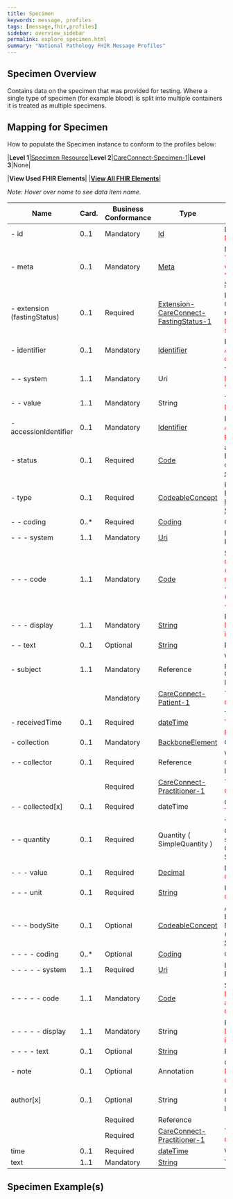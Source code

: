 ```yaml
---
title: Specimen
keywords: message, profiles
tags: [message,fhir,profiles]
sidebar: overview_sidebar
permalink: explore_specimen.html
summary: "National Pathology FHIR Message Profiles"
---
```


## Specimen Overview ##


Contains data on the specimen that was provided for testing. Where a single type of specimen (for example blood) is split into multiple containers it is treated as multiple specimens.


## Mapping for Specimen ##

How to populate the Specimen instance to conform to the profiles below:

|**Level 1**|[Specimen Resource](http://hl7.org/fhir/stu3/specimen.html)|**Level 2**|[CareConnect-Specimen-1](https://fhir.hl7.org.uk/STU3/StructureDefinition/CareConnect-Specimen-1)|**Level 3**|None|

|**View Used FHIR Elements**|    |**[View All FHIR Elements](explore_specimen_all.html#mapping-for-patient)**|

*Note: Hover over name to see data item name.*

|  **Name** | **Card.** | **Business Conformance** | **Type** | **Description, Constraints and mapping for National Pathology Implementation** |  |  |  |  |  |  |  |  |  |  |
| --- | --- | --- | --- | --- | --- | --- | --- | --- | --- | --- | --- | --- | --- | --- |
|  - id | 0..1 | Mandatory | [Id](http://hl7.org/fhir/stu3/datatypes.html#id "Id") | Logical id of this artifact<br/><font color="red">Must contain a UUID to identify the instance of a specimen</font> |  |  |  |  |  |  |  |  |  |  |
|  - meta | 0..1 | Mandatory | [Meta](http://hl7.org/fhir/stu3/resource.html#Meta "Meta") | Metadata about the resource<br/><font color="red">The value attribute of the profile element MUST contain the value 'https://fhir.nhs.uk/STU3/StructureDefinition/CareConnect-Specimen-1'</font> |  |  |  |  |  |  |  |  |  |  |
|  - extension (fastingStatus) | 0..1 | Required | [Extension-CareConnect-FastingStatus-1](https://fhir.hl7.org.uk/STU3/StructureDefinition/Extension-CareConnect-FastingStatus-1 "Extension-CareConnect-FastingStatus-1") | Fasting Status<br/>Constraint (ext-1): Must have either extensions or value[x], not both<br/><font color="red">Details of the fasting status of the patient at time of specimen collection</font> |  |  |  |  |  |  |  |  |  |  |
|  - identifier | 0..1 | Mandatory | [Identifier](http://hl7.org/fhir/stu3/datatypes.html#identifier "Identifier") | External Identifier<br/><font color="red">A business level identifier for the specimen supplied by the collecting/requesting organisation. eg. GP Practice</font> |  |  |  |  |  |  |  |  |  |  |
|  - - system | 1..1 | Mandatory | Uri | The namespace for the identifier value<br/><font color="red">MUST contain the value 'https://tools.ietf.org/html/rfc4122'.</font> |  |  |  |  |  |  |  |  |  |  |
|  - - value | 1..1 | Mandatory | String | The value that is unique<br/><font color="red">MUST contain a UUID</font> |  |  |  |  |  |  |  |  |  |  |
|  - accessionIdentifier | 0..1 | Mandatory | [Identifier](http://hl7.org/fhir/stu3/datatypes.html#identifier "Identifier") | Identifier assigned by the lab<br/><font color="red">A business level identifier for the specimen supplied by the performing organisation. eg. Lab performing the test.</font> |  |  |  |  |  |  |  |  |  |  |
|  - status | 0..1 | Required | [Code](http://hl7.org/fhir/stu3/datatypes.html#code "Code") | available : unavailable : unsatisfactory : entered-in-error<br/>Binding (required): Codes providing the status/availability of a specimen. (http://hl7.org/fhir/stu3/valueset-specimen-status.html ) |  |  |  |  |  |  |  |  |  |  |
|  - type | 0..1 | Required | [CodeableConcept](http://hl7.org/fhir/stu3/datatypes.html#codeableconcept "CodeableConcept") | Kind of material that forms the specimen<br/>Binding (required): The type of the specimen. ( https://fhir.hl7.org.uk/STU3/ValueSet/CareConnect-SpecimenType-1 ) |  |  |  |  |  |  |  |  |  |  |
|  - - coding | 0..* | Required | [Coding](http://hl7.org/fhir/stu3/datatypes.html#coding "Coding") | Code defined by a terminology system |  |  |  |  |  |  |  |  |  |  |
|  - - - system | 1..1 | Mandatory | [Uri](http://hl7.org/fhir/stu3/datatypes.html#uri "Uri") | Identity of the terminology system<br/>Fixed Value: http://snomed.info/sct |  |  |  |  |  |  |  |  |  |  |
|  - - - code | 1..1 | Mandatory | [Code](http://hl7.org/fhir/stu3/datatypes.html#code "Code") | Symbol in syntax defined by the system<br/><font color="red">Code MUST be from: <br/>(<105590001 :Substance (substance):(in which case method and site should also be populated)OR <br/><49755003 :Morphologically abnormal structure (morphologic abnormality):OR <br/>< 260787004 :Physical object (physical object))</font> |  |  |  |  |  |  |  |  |  |  |
|  - - - display | 1..1 | Mandatory | [String](http://hl7.org/fhir/stu3/datatypes.html#string "String") | Representation defined by the system<br/><font color="red">MUST contain a SNOMED CT display name that matches to its equivalent SNOMED CT code</font> |  |  |  |  |  |  |  |  |  |  |
|  - - text | 0..1 | Optional | [String](http://hl7.org/fhir/stu3/datatypes.html#string "String") | Plain text representation of the concept |  |  |  |  |  |  |  |  |  |  |
|  - subject | 1..1 | Mandatory | Reference | Where the specimen came from. This may be from the patient(s) or from the environment or a device<br/>Constraint (ref-1): SHALL have a contained resource if a local reference is provided |  |  |  |  |  |  |  |  |  |  |
|   |  | Mandatory | [CareConnect-Patient-1](https://fhir.hl7.org.uk/STU3/StructureDefinition/CareConnect-Patient-1 "CareConnect-Patient-1") | <font color="red">This MUST be to the patient resource profiled as CareConnect-Patient-1</font> |  |  |  |  |  |  |  |  |  |  |
|  - receivedTime | 0..1 | Required | [dateTime](http://hl7.org/fhir/stu3/datatypes.html#datetime "dateTime") | The time when specimen was received for processing<br/><font color="red">The date and time on which the specimen was received for processing.</font> |  |  |  |  |  |  |  |  |  |  |
|  - collection | 0..1 | Mandatory | [BackboneElement](http://hl7.org/fhir/stu3/backboneelement.html "BackboneElement") | Collection details |  |  |  |  |  |  |  |  |  |  |
|  - - collector | 0..1 | Required | Reference | Who collected the specimen<br/>Constraint (ref-1): SHALL have a contained resource if a local reference is provided |  |  |  |  |  |  |  |  |  |  |
|   |  | Required | [CareConnect-Practitioner-1](https://fhir.hl7.org.uk/STU3/StructureDefinition/CareConnect-Practitioner-1 "CareConnect-Practitioner-1") | <font color="red">This MUST be to the Practitioner resource profiled as CareConnect-Practitioner-1</font> |  |  |  |  |  |  |  |  |  |  |
|  - - collected[x] | 0..1 | Required | dateTime | Collection time<br/><font color="red">The date and time on which the specimen was collected.</font> |  |  |  |  |  |  |  |  |  |  |
|  - - quantity | 0..1 | Required | Quantity ( SimpleQuantity ) | The quantity of specimen collected<br/>Constraint (qty-3): If a code for the unit is present, the system SHALL also be present<br/>Constraint (sqty-1): The comparator is not used on a SimpleQuantity |  |  |  |  |  |  |  |  |  |  |
|  - - - value | 0..1 | Required | [Decimal](http://hl7.org/fhir/stu3/datatypes.html#decimal "Decimal") | Numerical value (with implicit precision)<br/><font color="red">Collected Specimen Quantity</font><br/> |  |  |  |  |  |  |  |  |  |  |
|  - - - unit | 0..1 | Required | [String](http://hl7.org/fhir/stu3/datatypes.html#string "String") | Unit representation<br/><font color="red">Collected Specimen Quantity Unit of Measure Text</font> |  |  |  |  |  |  |  |  |  |  |
|  - - - bodySite | 0..1 | Optional | [CodeableConcept](http://hl7.org/fhir/stu3/datatypes.html#codeableconcept "CodeableConcept") | Anatomical collection site<br/>Binding (required): Codes describing anatomical locations. May include laterality. (https://fhir.hl7.org.uk/STU3/ValueSet/CareConnect-SpecimenBodySite-1 ) |  |  |  |  |  |  |  |  |  |  |
|  - - - - coding | 0..* | Optional | [Coding](http://hl7.org/fhir/stu3/datatypes.html#coding "Coding") | Code defined by a terminology system |  |  |  |  |  |  |  |  |  |  |
|  - - - - - system | 1..1 | Required | [Uri](http://hl7.org/fhir/stu3/datatypes.html#uri "Uri") | Identity of the terminology system<br/>Fixed Value: http://snomed.info/sct |  |  |  |  |  |  |  |  |  |  |
|  - - - - - code | 1..1 | Mandatory | [Code](http://hl7.org/fhir/stu3/datatypes.html#code "Code") | Symbol in syntax defined by the system<br/><font color="red">MUST be code from: < 442083009 : Anatomical or acquired body structure<br/>OR < 49755003 : Morphologically abnormal structure</font> |  |  |  |  |  |  |  |  |  |  |
|  - - - - - display | 1..1 | Mandatory | String | Representation defined by the system<br/><font color="red">MUST contain a SNOMED CT display name that matches to its equivalent SNOMED CT code</font> |  |  |  |  |  |  |  |  |  |  |
|  - - - - text | 0..1 | Optional | [String](http://hl7.org/fhir/stu3/datatypes.html#string "String") | Plain text representation of the concept |  |  |  |  |  |  |  |  |  |  |
|  - note | 0..1 | Optional | Annotation | Comments<br/><font color="red">Notes/comments relating to the specimen taken by the collection and/or performing organisation or HCP.</font> |  |  |  |  |  |  |  |  |  |  |
|  author[x] | 0..1 | Optional | String | Individual responsible for the annotation<br/>Constraint (ref-1): SHALL have a contained resource if a local reference is provided |  |  |  |  |  |  |  |  |  |  |
|   |  | Required | Reference |  |  |  |  |  |  |  |  |  |  |  |
|   |  | Required | [CareConnect-Practitioner-1](https://fhir.hl7.org.uk/STU3/StructureDefinition/CareConnect-Practitioner-1 "CareConnect-Practitioner-1") | <font color="red">This MUST be to the Practitioner resource profiled as CareConnect-Practitioner-1</font> |  |  |  |  |  |  |  |  |  |  |
|  time | 0..1 | Required | [dateTime](http://hl7.org/fhir/stu3/datatypes.html#datetime "dateTime") | When the annotation was made |  |  |  |  |  |  |  |  |  |  |
|  text | 1..1 | Mandatory | [String](http://hl7.org/fhir/stu3/datatypes.html#string "String") | The annotation - text content |  |  |  |  |  |  |  |  |  |  |

## Specimen Example(s) ##

<script src="https://gist.github.com/IOPS-DEV/0b2c6db045751a7b17e7e03a6fab541e.js"></script>
